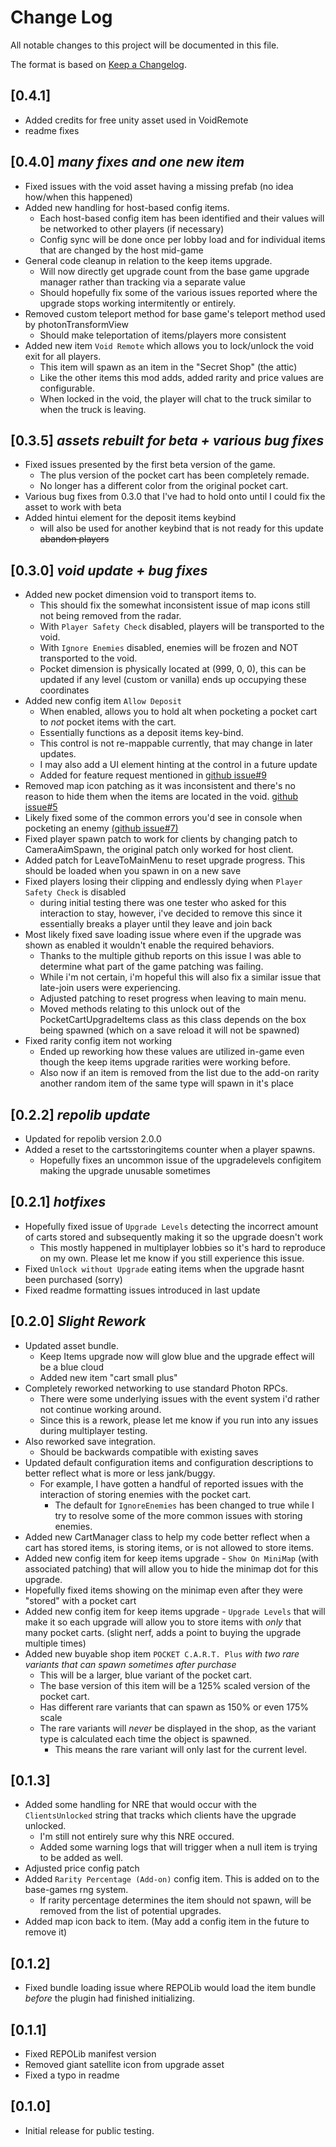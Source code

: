 # Change Log

All notable changes to this project will be documented in this file.
 
The format is based on [Keep a Changelog](http://keepachangelog.com/).

## [0.4.1]
- Added credits for free unity asset used in VoidRemote
- readme fixes


## [0.4.0] *many fixes and one new item*
- Fixed issues with the void asset having a missing prefab (no idea how/when this happened)
- Added new handling for host-based config items.
	- Each host-based config item has been identified and their values will be networked to other players (if necessary)
	- Config sync will be done once per lobby load and for individual items that are changed by the host mid-game
- General code cleanup in relation to the keep items upgrade.
	- Will now directly get upgrade count from the base game upgrade manager rather than tracking via a separate value
	- Should hopefully fix some of the various issues reported where the upgrade stops working intermitently or entirely.
- Removed custom teleport method for base game's teleport method used by photonTransformView
	- Should make teleportation of items/players more consistent
- Added new item ``Void Remote`` which allows you to lock/unlock the void exit for all players.
	- This item will spawn as an item in the "Secret Shop" (the attic)
	- Like the other items this mod adds, added rarity and price values are configurable.
	- When locked in the void, the player will chat to the truck similar to when the truck is leaving.  

## [0.3.5] *assets rebuilt for beta + various bug fixes*
 - Fixed issues presented by the first beta version of the game.
	- The plus version of the pocket cart has been completely remade.
	- No longer has a different color from the original pocket cart.
 - Various bug fixes from 0.3.0 that I've had to hold onto until I could fix the asset to work with beta
 - Added hintui element for the deposit items keybind
	- will also be used for another keybind that is not ready for this update ~~abandon players~~  

## [0.3.0] *void update + bug fixes*
 - Added new pocket dimension void to transport items to.
	- This should fix the somewhat inconsistent issue of map icons still not being removed from the radar.
	- With ``Player Safety Check`` disabled, players will be transported to the void.
	- With ``Ignore Enemies`` disabled, enemies will be frozen and NOT transported to the void.
	- Pocket dimension is physically located at (999, 0, 0), this can be updated if any level (custom or vanilla) ends up occupying these coordinates
 - Added new config item ``Allow Deposit``
	- When enabled, allows you to hold alt when pocketing a pocket cart to *not* pocket items with the cart.
	- Essentially functions as a deposit items key-bind.
	- This control is not re-mappable currently, that may change in later updates.
	- I may also add a UI element hinting at the control in a future update
	- Added for feature request mentioned in [github issue#9](https://github.com/darmuh/PocketCartPlus/issues/9)
 - Removed map icon patching as it was inconsistent and there's no reason to hide them when the items are located in the void. [github issue#5](https://github.com/darmuh/PocketCartPlus/issues/5)
 - Likely fixed some of the common errors you'd see in console when pocketing an enemy [(github issue#7)](https://github.com/darmuh/PocketCartPlus/issues/7)
 - Fixed player spawn patch to work for clients by changing patch to CameraAimSpawn, the original patch only worked for host client.
 - Added patch for LeaveToMainMenu to reset upgrade progress. This should be loaded when you spawn in on a new save
 - Fixed players losing their clipping and endlessly dying when ``Player Safety Check`` is disabled
	- during initial testing there was one tester who asked for this interaction to stay, however, i've decided to remove this since it essentially breaks a player until they leave and join back
 - Most likely fixed save loading issue where even if the upgrade was shown as enabled it wouldn't enable the required behaviors.
	- Thanks to the multiple github reports on this issue I was able to determine what part of the game patching was failing.
	- While i'm not certain, i'm hopeful this will also fix a similar issue that late-join users were experiencing.
	- Adjusted patching to reset progress when leaving to main menu.
	- Moved methods relating to this unlock out of the PocketCartUpgradeItems class as this class depends on the box being spawned (which on a save reload it will not be spawned)
 - Fixed rarity config item not working
	- Ended up reworking how these values are utilized in-game even though the keep items upgrade rarities were working before.
	- Also now if an item is removed from the list due to the add-on rarity another random item of the same type will spawn in it's place

## [0.2.2] *repolib update*
 - Updated for repolib version 2.0.0
 - Added a reset to the cartsstoringitems counter when a player spawns.
	- Hopefully fixes an uncommon issue of the upgradelevels configitem making the upgrade unusable sometimes

## [0.2.1] *hotfixes*
 - Hopefully fixed issue of ``Upgrade Levels`` detecting the incorrect amount of carts stored and subsequently making it so the upgrade doesn't work
	- This mostly happened in multiplayer lobbies so it's hard to reproduce on my own. Please let me know if you still experience this issue.
 - Fixed ``Unlock without Upgrade`` eating items when the upgrade hasnt been purchased (sorry)
 - Fixed readme formatting issues introduced in last update

## [0.2.0] *Slight Rework*
 - Updated asset bundle.
	- Keep Items upgrade now will glow blue and the upgrade effect will be a blue cloud
	- Added new item "cart small plus"
 - Completely reworked networking to use standard Photon RPCs.
	- There were some underlying issues with the event system i'd rather not continue working around.
	- Since this is a rework, please let me know if you run into any issues during multiplayer testing.
 - Also reworked save integration.
	- Should be backwards compatible with existing saves
 - Updated default configuration items and configuration descriptions to better reflect what is more or less jank/buggy.
	- For example, I have gotten a handful of reported issues with the interaction of storing enemies with the pocket cart.
		- The default for ``IgnoreEnemies`` has been changed to true while I try to resolve some of the more common issues with storing enemies.
 - Added new CartManager class to help my code better reflect when a cart has stored items, is storing items, or is not allowed to store items.
 - Added new config item for keep items upgrade - ``Show On MiniMap`` (with associated patching) that will allow you to hide the minimap dot for this upgrade.
 - Hopefully fixed items showing on the minimap even after they were "stored" with a pocket cart
 - Added new config item for keep items upgrade - ``Upgrade Levels`` that will make it so each upgrade will allow you to store items with *only* that many pocket carts. (slight nerf, adds a point to buying the upgrade multiple times)
 - Added new buyable shop item ``POCKET C.A.R.T. Plus`` *with two rare variants that can spawn sometimes after purchase*
	- This will be a larger, blue variant of the pocket cart.
	- The base version of this item will be a 125% scaled version of the pocket cart.
	- Has different rare variants that can spawn as 150% or even 175% scale
	- The rare variants will *never* be displayed in the shop, as the variant type is calculated each time the object is spawned.
		- This means the rare variant will only last for the current level.

## [0.1.3]
 - Added some handling for NRE that would occur with the ``ClientsUnlocked`` string that tracks which clients have the upgrade unlocked.
	- I'm still not entirely sure why this NRE occured.
	- Added some warning logs that will trigger when a null item is trying to be added as well.
 - Adjusted price config patch
 - Added ``Rarity Percentage (Add-on)`` config item. This is added on to the base-games rng system.
	- If rarity percentage determines the item should not spawn, will be removed from the list of potential upgrades.
 - Added map icon back to item. (May add a config item in the future to remove it)

## [0.1.2]
 - Fixed bundle loading issue where REPOLib would load the item bundle *before* the plugin had finished initializing.

## [0.1.1]
 - Fixed REPOLib manifest version
 - Removed giant satellite icon from upgrade asset
 - Fixed a typo in readme

## [0.1.0]
 - Initial release for public testing.